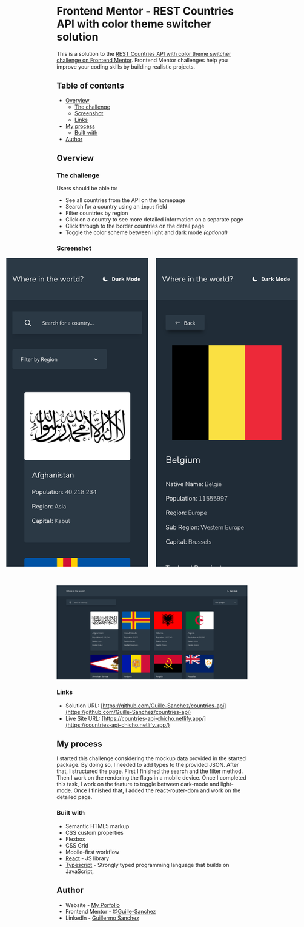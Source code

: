 # Frontend Mentor - REST Countries API with color theme switcher solution

This is a solution to the [REST Countries API with color theme switcher challenge on Frontend Mentor](https://www.frontendmentor.io/challenges/rest-countries-api-with-color-theme-switcher-5cacc469fec04111f7b848ca). Frontend Mentor challenges help you improve your coding skills by building realistic projects. 

## Table of contents

- [Overview](#overview)
  - [The challenge](#the-challenge)
  - [Screenshot](#screenshot)
  - [Links](#links)
- [My process](#my-process)
  - [Built with](#built-with)
- [Author](#author)


## Overview

### The challenge

Users should be able to:

- See all countries from the API on the homepage
- Search for a country using an `input` field
- Filter countries by region
- Click on a country to see more detailed information on a separate page
- Click through to the border countries on the detail page
- Toggle the color scheme between light and dark mode *(optional)*

### Screenshot
<div>
  <div style='display: flex; justify-content: center; width: 100%; gap: 20px;'>
    <img src='./screenshots/mobile1.png' style='width: 375px; height: auto;'/>
    <img src='./screenshots/mobile2.png' style='width: 375px; height: auto;'/>
  </div>

  <div style='display: flex;; flex-direction: column; justify-content: center; width: 100%; gap: 20px; padding-top: 50px'>
    <img src='./screenshots/desktop1.png'/>
  </div>
</div>

### Links

- Solution URL: [https://github.com/Guille-Sanchez/countries-api](https://github.com/Guille-Sanchez/countries-api)
- Live Site URL: [https://countries-api-chicho.netlify.app/](https://countries-api-chicho.netlify.app/)

## My process

  I started this challenge considering the mockup data provided in the started package. By doing so, I needed to add types to the provided JSON. After that, I structured the page. First I finished the search and the filter method. Then I work on the rendering the flags in a mobile device. Once I completed this task, I work on the feature to toggle between dark-mode and light-mode. Once I finished that, I added the react-router-dom and work on the detailed page.

### Built with

- Semantic HTML5 markup
- CSS custom properties
- Flexbox
- CSS Grid
- Mobile-first workflow
- [React](https://reactjs.org/) - JS library
- [Typescript](https://www.typescriptlang.org/) - Strongly typed programming language that builds on JavaScript,

## Author

- Website - [My Porfolio](https://guillermo-portfolio.netlify.app/)
- Frontend Mentor - [@Guille-Sanchez](https://www.frontendmentor.io/profile/Guille-Sanchez)
- LinkedIn - [Guillermo Sanchez](https://www.linkedin.com/in/guillermo-sanchez-52a616268)
